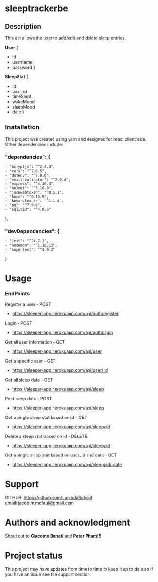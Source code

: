 # **sleeptrackerbe**

## Description
This api allows the user to add/edit and delete sleep entries.

**User**
{
- id
- username
- password
}

**SleepStat**
{ 
- id  
- user_id
- timeSlept
- wakeMood
- sleepMood
- date
}

## Installation
This project was created using yarn and designed for react client side. Other dependencies include:
### "dependencies": {
    - "bcryptjs": "^2.4.3",
    - "cors": "^2.8.5",
    - "dotenv": "^7.0.0",
    - "email-validator": "^2.0.4",
    - "express": "^4.16.4",
    - "helmet": "^3.16.0",
    - "jsonwebtoken": "^8.5.1",
    - "knex": "^0.16.5",
    - "knex-cleaner": "^1.1.4",
    - "pg": "^7.9.0",
    - "sqlite3": "^4.0.6"
  },
### "devDependencies": {
    - "jest": "^24.7.1",
    - "nodemon": "^1.18.11",
    - "supertest": "^4.0.2"
  }

# Usage
### EndPoints
Register a user - POST
- https://sleeper-app.herokuapp.com/api/auth/register    

Login - POST
- https://sleeper-app.herokuapp.com/api/auth/login        

Get all user information - GET
- https://sleeper-app.herokuapp.com/api/user              

Get a specific user - GET
- https://sleeper-app.herokuapp.com/api/user/:id          

Get all sleep data - GET
- https://sleeper-app.herokuapp.com/api/sleep             

Post sleep data - POST
- https://sleeper-app.herokuapp.com/api/sleep             

Get a single sleep stat based on id - GET
- https://sleeper-app.herokuapp.com/api/sleep/:id         

Delete a sleep stat based on id - DELETE
- https://sleeper-app.herokuapp.com/api/sleep/:id         

Get a single sleep stat based on user_id and date - GET
- https://sleeper-app.herokuapp.com/api/sleep/:id/:date   

# Support
GITHUB: https://github.com/LambdaSchool \
email: jacob.m.mcfaul@gmail.com

# Authors and acknowledgment
Shout out to **Giacomo Benati** and **Peter Pham!!!**

# Project status
This project may have updates from time to time to keep it up to date so if you have an issue see the support section.
